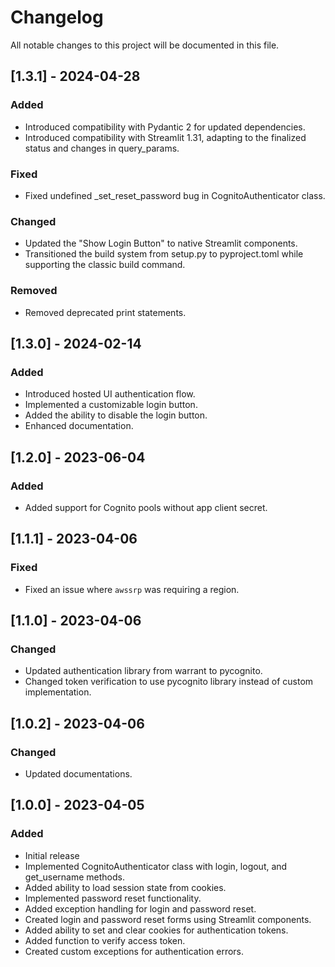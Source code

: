 # Changelog

All notable changes to this project will be documented in this file.

## [1.3.1] - 2024-04-28

### Added

- Introduced compatibility with Pydantic 2 for updated dependencies.
- Introduced compatibility with Streamlit 1.31, adapting to the finalized status and changes in query_params.

### Fixed

- Fixed undefined \_set_reset_password bug in CognitoAuthenticator class.

### Changed

- Updated the "Show Login Button" to native Streamlit components.
- Transitioned the build system from setup.py to pyproject.toml while supporting the classic build command.

### Removed

- Removed deprecated print statements.

## [1.3.0] - 2024-02-14

### Added

- Introduced hosted UI authentication flow.
- Implemented a customizable login button.
- Added the ability to disable the login button.
- Enhanced documentation.

## [1.2.0] - 2023-06-04

### Added

- Added support for Cognito pools without app client secret.

## [1.1.1] - 2023-04-06

### Fixed

- Fixed an issue where `awssrp` was requiring a region.

## [1.1.0] - 2023-04-06

### Changed

- Updated authentication library from warrant to pycognito.
- Changed token verification to use pycognito library instead of custom implementation.

## [1.0.2] - 2023-04-06

### Changed

- Updated documentations.

## [1.0.0] - 2023-04-05

### Added

- Initial release
- Implemented CognitoAuthenticator class with login, logout, and get_username methods.
- Added ability to load session state from cookies.
- Implemented password reset functionality.
- Added exception handling for login and password reset.
- Created login and password reset forms using Streamlit components.
- Added ability to set and clear cookies for authentication tokens.
- Added function to verify access token.
- Created custom exceptions for authentication errors.
